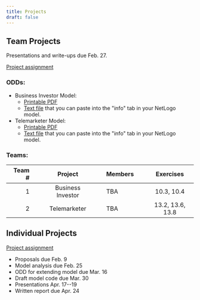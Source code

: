 ```yaml
---
title: Projects
draft: false
---
```


## Team Projects

Presentations and write-ups due Feb. 27.

[Project assignment](/assignment/TeamProjectAssignment.pdf)

### ODDs:

* Business Investor Model:
  * [Printable PDF](/files/odd/business_investor_odd.pdf)
  * [Text file](/files/odd/business_investor_odd.md) that you can paste into the "info" tab in your NetLogo model.
* Telemarketer Model:
  * [Printable PDF](/files/odd/telemarketer_odd.pdf)
  * [Text file](/files/odd/telemarketer_odd.md) that you can paste into the "info" tab in your NetLogo model.

### Teams:

| Team # | &nbsp;&nbsp; |      Project      | &nbsp;&nbsp; |           Members                          | &nbsp;&nbsp; |     Exercises     |
|-------:|:------------:|:-----------------:|:------------:|:-------------------------------------------|:------------:|:-----------------:|
| 1      |              | Business Investor |              | TBA                                        |              |  10.3, 10.4       |
| 2      |              | Telemarketer      |              | TBA                                        |              |  13.2, 13.6, 13.8 |

## Individual Projects

[Project assignment](/assignment/ResearchProjectAssignment.pdf)

* Proposals due Feb. 9
* Model analysis due Feb. 25
* ODD for extending model due Mar. 16
* Draft model code due Mar. 30
* Presentations Apr. 17--19
* Written report due Apr. 24
